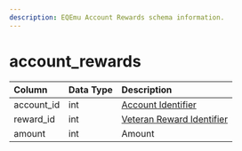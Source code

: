 ```yaml
---
description: EQEmu Account Rewards schema information.
---
```


# account\_rewards

| Column | Data Type | Description |
| :--- | :--- | :--- |
| account\_id | int | [Account Identifier](account.md) |
| reward\_id | int | [Veteran Reward Identifier](../admin/veteran_reward_templates.md) |
| amount | int | Amount |

